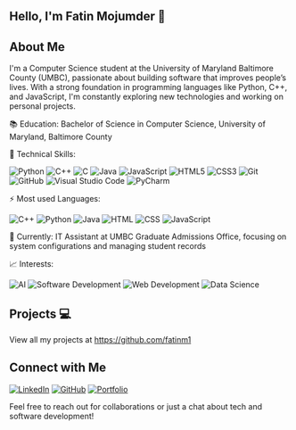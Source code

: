 ## Hello, I'm Fatin Mojumder 👋


## About Me
I'm a Computer Science student at the University of Maryland Baltimore County (UMBC), passionate about building software that improves people’s lives. With a strong foundation in programming languages like Python, C++, and JavaScript, I'm constantly exploring new technologies and working on personal projects.

📚 Education: Bachelor of Science in Computer Science, University of Maryland, Baltimore County

🔧 Technical Skills: 

![Python](https://img.icons8.com/color/48/000000/python.png)
![C++](https://img.icons8.com/color/48/000000/c-plus-plus-logo.png)
![C](https://img.icons8.com/color/48/000000/C_logo.png)
![Java](https://img.icons8.com/color/48/000000/java-coffee-cup-logo.png)
![JavaScript](https://img.icons8.com/color/48/000000/javascript.png)
![HTML5](https://img.icons8.com/color/48/000000/html-5.png)
![CSS3](https://img.icons8.com/color/48/000000/css3.png)
![Git](https://img.icons8.com/color/48/000000/git.png)
![GitHub](https://img.icons8.com/material-outlined/48/000000/github.png)
![Visual Studio Code](https://img.icons8.com/color/48/000000/visual-studio-code-2019.png)
![PyCharm](https://img.icons8.com/color/48/000000/pycharm.png)

⚡ Most used Languages:

![C++](https://img.shields.io/badge/C++-35%25-<COLOR>.svg?style=flat)
![Python](https://img.shields.io/badge/Python-25%25-<COLOR>.svg?style=flat)
![Java](https://img.shields.io/badge/Java-15%25-<COLOR>.svg?style=flat)
![HTML](https://img.shields.io/badge/HTML-10%25-<COLOR>.svg?style=flat)
![CSS](https://img.shields.io/badge/CSS-10%25-<COLOR>.svg?style=flat)
![JavaScript](https://img.shields.io/badge/JavaScript-5%25-<COLOR>.svg?style=flat)

💼 Currently: IT Assistant at UMBC Graduate Admissions Office, focusing on system configurations and managing student records

📈 Interests:

![AI](https://img.shields.io/badge/AI-Artificial_Intelligence-9cf.svg?&style=for-the-badge&logo=ai&logoColor=white)
![Software Development](https://img.shields.io/badge/Software_Development-0078D4.svg?&style=for-the-badge&logo=dev.to&logoColor=white)
![Web Development](https://img.shields.io/badge/Web_Development-007ACC.svg?&style=for-the-badge&logo=web&logoColor=white)
![Data Science](https://img.shields.io/badge/Data_Science-306998.svg?&style=for-the-badge&logo=data-science&logoColor=white)



## Projects 💻
View all my projects at https://github.com/fatinm1


## Connect with Me
[![LinkedIn](https://img.icons8.com/color/48/000000/linkedin.png)](https://www.linkedin.com/in/fatin-mojumder/)
[![GitHub](https://img.icons8.com/material-outlined/48/000000/github.png)](https://github.com/fatinm1)
[![Portfolio](https://img.icons8.com/color/48/000000/domain.png)](https://fatinm1.github.io/Fatin-Portfolio/)

Feel free to reach out for collaborations or just a chat about tech and software development!
